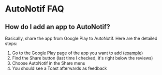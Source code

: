 # AutoNotif FAQ

## How do I add an app to AutoNotif?

Basically, share the app from Google Play to AutoNotif. Here are the detailed steps:

 1. Go to the Google Play page of the app you want to add
    ([example](https://play.google.com/store/apps/details?id=com.smartthings.android))
 1. Find the Share button (last time I checked, it's right below the reviews)
 1. Choose AutoNotif in the Share menu
 1. You should see a Toast afterwards as feedback
